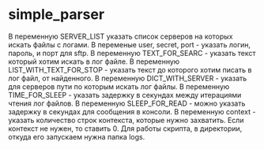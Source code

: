# simple_parser
В переменную SERVER_LIST указать список серверов на которых искать файлы с логами.
В переменые user, secret, port - указать логин, пароль, и порт для sftp.
В переменную TEXT_FOR_SEARC - указать текст который хотим искать в лог файле.
В переменную  LIST_WITH_TEXT_FOR_STOP - указать текст до которого хотим писать в лог файл, от найденного. 
В переменную  DICT_WITH_SERVER - указать для серверов пути по которым искать лог файлы.
В переменную  TIME_FOR_SLEEP - указать задержку в секундах между итерациями чтения лог файлов.
В переменную  SLEEP_FOR_READ - можно указать задержку в секундах для сообщения в консоли.
В переменную context - указать количество строк контекста, которые нужно захватить. Если контекст не нужен, то ставить 0.
Для работы скрипта, в директории, откуда его запускаем нужна папка logs.

